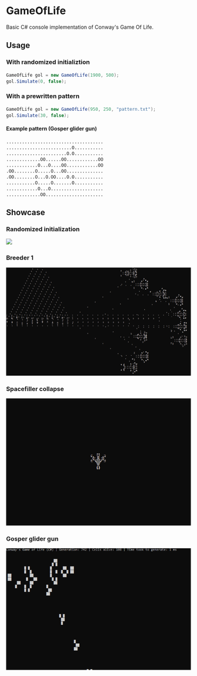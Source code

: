 # GameOfLife
Basic C# console implementation of Conway's Game Of Life.
## Usage
### With randomized initializtion
```C#
GameOfLife gol = new GameOfLife(1900, 500);
gol.Simulate(0, false);
```
### With a prewritten pattern
```C#
GameOfLife gol = new GameOfLife(950, 250, "pattern.txt");
gol.Simulate(30, false);
```
#### Example pattern (Gosper glider gun)
```
.....................................
.........................O...........
.......................O.O...........
.............OO......OO............OO
............O...O....OO............OO
.OO........O.....O...OO..............
.OO........O...O.OO....O.O...........
...........O.....O.......O...........
............O...O....................
.............OO......................
```
## Showcase
### Randomized initialization
![](https://github.com/immortalized/GameOfLife/blob/main/Showcase/randomizedinit.gif)
### Breeder 1
![](https://github.com/immortalized/GameOfLife/blob/main/Showcase/breeder_1.gif)
### Spacefiller collapse
![](https://github.com/immortalized/GameOfLife/blob/main/Showcase/spacefiller_collapse.gif)
### Gosper glider gun
![](https://github.com/immortalized/GameOfLife/blob/main/Showcase/gosperglidergun.gif)
